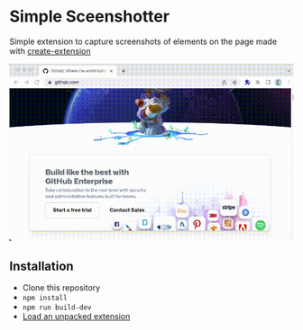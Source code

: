 # Simple Sceenshotter

Simple extension to capture screenshots of elements on the page made with [create-extension](https://www.npmjs.com/package/create-extension)

![demonstration](readme/simple-screenshotter-2.gif)

## Installation

- Clone this repository
- `npm install`
- `npm run build-dev`
- [Load an unpacked extension](https://developer.chrome.com/docs/extensions/mv3/getstarted/#unpacked)
